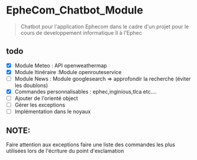 # EpheCom_Chatbot_Module
> Chatbot pour l'application Ephecom dans le cadre d'un projet pour le cours de developpement informatique II à l'Ephec


## todo  
- [x] Module Meteo  : API openweathermap
- [x] Module Itinéraire :Module openrouteservice
- [ ] Module News   : Module googlesearch => approfondir la recherche (éviter les doublons)
- [x] Commandes personnalisables : ephec,inginious,tlca etc.... 
- [ ] Ajouter de l'orienté object 
- [ ] Gérer les exceptions
- [ ] Implémentation dans le noyaux

## NOTE:  
Faire attention aux exceptions
faire une liste des commandes les plus utilisées lors de l'écriture du  point d'exclamation
